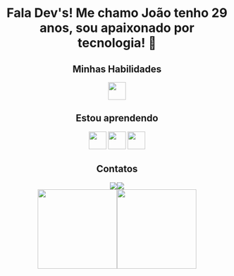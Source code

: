 <h1 align="center"> Fala Dev's! Me chamo João tenho 29 anos, sou apaixonado por tecnologia! 👋</h1>


<div align="center">
<h2>Minhas Habilidades</h2>
<img src="https://cdn.jsdelivr.net/gh/devicons/devicon/icons/java/java-original-wordmark.svg" width="40" height="40" /> <link rel="stylesheet" href="https://cdn.jsdelivr.net/gh/devicons/devicon@v2.15.1/devicon.min.css">


<h2>Estou aprendendo</h2>
<img src="https://cdn.jsdelivr.net/gh/devicons/devicon/icons/java/java-original-wordmark.svg" width="40" height="40" /> <img src="https://cdn.jsdelivr.net/gh/devicons/devicon/icons/spring/spring-plain.svg" width="40" height="40" /> <img src="https://cdn.jsdelivr.net/gh/devicons/devicon/icons/mysql/mysql-original-wordmark.svg" width="40" height="40" />


<h2> Contatos</h2>
<div><a href = "mailto:contato@joao.fnnt@gmail.com"><img src="https://img.shields.io/badge/Gmail-D14836?style=for-the-badge&logo=gmail&logoColor=white" target="_blank"></a><a href="https://www.linkedin.com/in/jo%C3%A3o-ferreira-n-neto/" target="_blank"><img src="https://img.shields.io/badge/-LinkedIn-%230077B5?style=for-the-badge&logo=linkedin&logoColor=white" target="_blank"></a>   </div>







<div><a href="https://github.com/joaofnt"><img height="180em" src="https://github-readme-stats.vercel.app/api/top-langs/?username=joaofnt&layout=compact&langs_count=7&theme=dark"/><img height="180em" src="https://github-readme-stats.vercel.app/api?username=joaofnt&show_icons=true&theme=dracula&include_all_commits=true&count_private=true"/></div>

</div>
